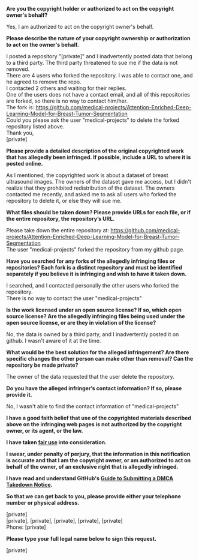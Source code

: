 **Are you the copyright holder or authorized to act on the copyright owner's behalf?**

Yes, I am authorized to act on the copyright owner's behalf.

**Please describe the nature of your copyright ownership or authorization to act on the owner's behalf.**

I posted a repository "[private]" and I inadvertently posted data that belong to a third party. The third party threatened to sue me if the data is not removed.  
There are 4 users who forked the repository. I was able to contact one, and he agreed to remove the repo.  
I contacted 2 others and waiting for their replies.  
One of the users does not have a contact email, and all of this repositories are forked, so there is no way to contact him/her.  
The fork is: https://github.com/medical-projects/Attention-Enriched-Deep-Learning-Model-for-Breast-Tumor-Segmentation  
Could you please ask the user "medical-projects" to delete the forked repository listed above.  
Thank you,  
[private]

**Please provide a detailed description of the original copyrighted work that has allegedly been infringed. If possible, include a URL to where it is posted online.**

As I mentioned, the copyrighted work is about a dataset of breast ultrasound images. The owners of the dataset gave me access, but I didn't realize that they prohibited redistribution of the dataset. The owners contacted me recently, and asked me to ask all users who forked the repository to delete it, or else they will sue me.

**What files should be taken down? Please provide URLs for each file, or if the entire repository, the repository’s URL.**

Please take down the entire repository at: https://github.com/medical-projects/Attention-Enriched-Deep-Learning-Model-for-Breast-Tumor-Segmentation  
The user "medical-projects" forked the repository from my github page.

**Have you searched for any forks of the allegedly infringing files or repositories? Each fork is a distinct repository and must be identified separately if you believe it is infringing and wish to have it taken down.**

I searched, and I contacted personally the other users who forked the repository.  
There is no way to contact the user "medical-projects"

**Is the work licensed under an open source license? If so, which open source license? Are the allegedly infringing files being used under the open source license, or are they in violation of the license?**

No, the data is owned by a third party, and I inadvertently posted it on github. I wasn't aware of it at the time.

**What would be the best solution for the alleged infringement? Are there specific changes the other person can make other than removal? Can the repository be made private?**

The owner of the data requested that the user delete the repository.

**Do you have the alleged infringer’s contact information? If so, please provide it.**

No, I wasn't able to find the contact information of "medical-projects"

**I have a good faith belief that use of the copyrighted materials described above on the infringing web pages is not authorized by the copyright owner, or its agent, or the law.**

**I have taken <a href="https://www.lumendatabase.org/topics/22">fair use</a> into consideration.**

**I swear, under penalty of perjury, that the information in this notification is accurate and that I am the copyright owner, or am authorized to act on behalf of the owner, of an exclusive right that is allegedly infringed.**

**I have read and understand GitHub's <a href="https://docs.github.com/articles/guide-to-submitting-a-dmca-takedown-notice/">Guide to Submitting a DMCA Takedown Notice</a>.**

**So that we can get back to you, please provide either your telephone number or physical address.**

[private]  
[private], [private], [private], [private], [private]  
Phone: [private]

**Please type your full legal name below to sign this request.**

[private]
